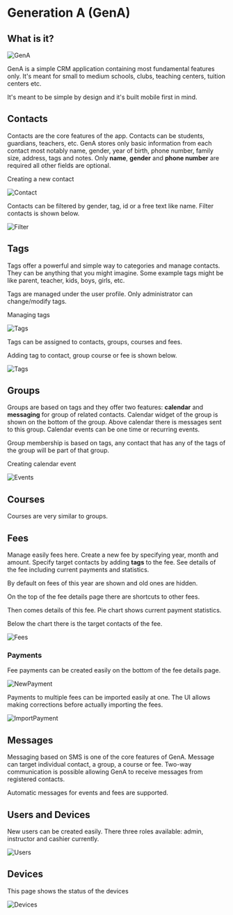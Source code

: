 # Generation A (GenA)

## What is it?


![GenA](images/icon-96x96.png "Generation A")

GenA is a simple CRM application containing most fundamental features only. It's meant for small to medium schools, clubs, teaching centers, tuition centers etc.

It's meant to be simple by design and it's built mobile first in mind.


## Contacts

Contacts are the core features of the app. Contacts can be students, guardians, teachers, etc. GenA stores only basic information from each contact most notably name, gender, year of birth, phone number, family size, address, tags and notes. Only **name**, **gender** and **phone number** are required all other fields are optional.

Creating a new contact

![Contact](images/contact.gif "Create contact")

Contacts can be filtered by gender, tag, id or a free text like name. Filter contacts is shown below.

![Filter](images/contacts-filter.gif "Filtering contacts")


## Tags

Tags offer a powerful and simple way to categories and manage contacts. They can be anything that you might imagine. Some example tags might be like parent, teacher, kids, boys, girls, etc.

Tags are managed under the user profile. Only administrator can change/modify tags.

Managing tags

![Tags](images/tags.gif "Manage tags")

Tags can be assigned to contacts, groups, courses and fees.

Adding tag to contact, group course or fee is shown below.

![Tags](images/add-tag.gif "Add tag")

## Groups

Groups are based on tags and they offer two features: **calendar** and **messaging** for group of related contacts. Calendar widget of the group is shown on the bottom of the group. Above calendar there is messages sent to this group. Calendar events can be one time or recurring events.

Group membership is based on tags, any contact that has any of the tags of the group will be part of that group.

Creating calendar event

![Events](images/new-event.gif "New event")

## Courses

Courses are very similar to groups.

## Fees

Manage easily fees here. Create a new fee by specifying year, month and amount. Specify target contacts by adding **tags** to the fee. See details of the fee including current payments and statistics.

By default on fees of this year are shown and old ones are hidden.

On the top of the fee details page there are shortcuts to other fees.

Then comes details of this fee. Pie chart shows current payment statistics.

Below the chart there is the target contacts of the fee.

![Fees](images/fees.gif "New fee")

### Payments

Fee payments can be created easily on the bottom of the fee details page.


![NewPayment](images/new-payment.gif "New payment")

Payments to multiple fees can be imported easily at one. The UI allows making corrections before actually importing the fees.

![ImportPayment](images/import-payment.gif "Import payments")

## Messages

Messaging based on SMS is one of the core features of GenA. Message can target individual contact, a group, a course or fee. Two-way communication is possible allowing GenA to receive messages from registered contacts.

Automatic messages for events and fees are supported.

## Users and Devices

New users can be created easily. There three roles available: admin, instructor and cashier currently.

![Users](images/users.gif "New user")

## Devices

This page shows the status of the devices

![Devices](images/devices.gif "Devices")